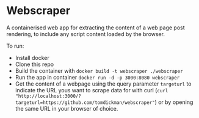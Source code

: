 # Webscraper

A containerised web app for extracting the content of a web page post rendering, to include any script content loaded by the browser.

To run:
- Install docker
- Clone this repo
- Build the container with `docker build -t webscraper ./webscraper`
- Run the app in container `docker run -d -p 3000:8080 webscraper`
- Get the content of a webpage using the query parameter `targeturl` to indicate the URL yous want to scrape data for with curl (`curl "http://localhost:3000/?targeturl=https://github.com/tomdickman/webscraper"`) or by opening the same URL in your browser of choice.